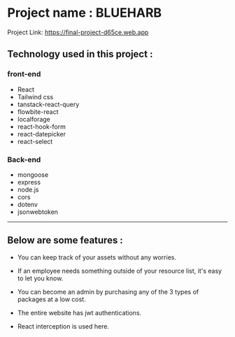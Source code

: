 
# Project name : BLUEHARB

Project Link: https://final-project-d65ce.web.app

## Technology used in this project :

### front-end
- React
- Tailwind css
- tanstack-react-query
- flowbite-react
- localforage
- react-hook-form
- react-datepicker
- react-select

### Back-end 
- mongoose
- express
- node.js
- cors
- dotenv
- jsonwebtoken

<hr/>

## Below are some features :

- You can keep track of your assets without any worries.
  
- If an employee needs something outside of your resource list,
it's easy to let you know.

- You can become an admin by purchasing any of the 3 types of
packages at a low cost.

- The entire website has jwt authentications.

- React interception is used here.




